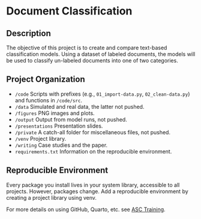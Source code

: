 # Document Classification


## Description

The objective of this project is to create and compare text-based
classification models. Using a dataset of labeled documents, the models
will be used to classify un-labeled documents into one of two
categories.

## Project Organization

- `/code` Scripts with prefixes (e.g., `01_import-data.py`,
  `02_clean-data.py`) and functions in `/code/src`.
- `/data` Simulated and real data, the latter not pushed.
- `/figures` PNG images and plots.
- `/output` Output from model runs, not pushed.
- `/presentations` Presentation slides.
- `/private` A catch-all folder for miscellaneous files, not pushed.
- `/venv` Project library.
- `/writing` Case studies and the paper.
- `requirements.txt` Information on the reproducible environment.

## Reproducible Environment

Every package you install lives in your system library, accessible to
all projects. However, packages change. Add a reproducible environment
by creating a project library using venv.

For more details on using GitHub, Quarto, etc. see [ASC
Training](https://github.com/marcdotson/asc-training).
